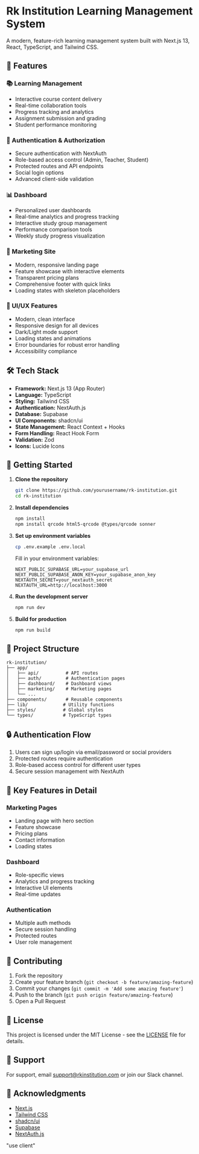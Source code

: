 # Rk Institution Learning Management System

A modern, feature-rich learning management system built with Next.js 13, React, TypeScript, and Tailwind CSS.

## 🌟 Features

### 📚 Learning Management
- Interactive course content delivery
- Real-time collaboration tools
- Progress tracking and analytics
- Assignment submission and grading
- Student performance monitoring

### 🔐 Authentication & Authorization
- Secure authentication with NextAuth
- Role-based access control (Admin, Teacher, Student)
- Protected routes and API endpoints
- Social login options
- Advanced client-side validation

### 📊 Dashboard
- Personalized user dashboards
- Real-time analytics and progress tracking
- Interactive study group management
- Performance comparison tools
- Weekly study progress visualization

### 💼 Marketing Site
- Modern, responsive landing page
- Feature showcase with interactive elements
- Transparent pricing plans
- Comprehensive footer with quick links
- Loading states with skeleton placeholders

### 🎨 UI/UX Features
- Modern, clean interface
- Responsive design for all devices
- Dark/Light mode support
- Loading states and animations
- Error boundaries for robust error handling
- Accessibility compliance

## 🛠️ Tech Stack

- **Framework:** Next.js 13 (App Router)
- **Language:** TypeScript
- **Styling:** Tailwind CSS
- **Authentication:** NextAuth.js
- **Database:** Supabase
- **UI Components:** shadcn/ui
- **State Management:** React Context + Hooks
- **Form Handling:** React Hook Form
- **Validation:** Zod
- **Icons:** Lucide Icons

## 🚀 Getting Started

1. **Clone the repository**
   ```bash
   git clone https://github.com/yourusername/rk-institution.git
   cd rk-institution
   ```

2. **Install dependencies**
   ```bash
   npm install
   npm install qrcode html5-qrcode @types/qrcode sonner
   ```

3. **Set up environment variables**
   ```bash
   cp .env.example .env.local
   ```
   Fill in your environment variables:
   ```env
   NEXT_PUBLIC_SUPABASE_URL=your_supabase_url
   NEXT_PUBLIC_SUPABASE_ANON_KEY=your_supabase_anon_key
   NEXTAUTH_SECRET=your_nextauth_secret
   NEXTAUTH_URL=http://localhost:3000
   ```

4. **Run the development server**
   ```bash
   npm run dev
   ```

5. **Build for production**
   ```bash
   npm run build
   ```

## 📁 Project Structure

```
rk-institution/
├── app/
│   ├── api/          # API routes
│   ├── auth/         # Authentication pages
│   ├── dashboard/    # Dashboard views
│   ├── marketing/    # Marketing pages
│   └── ...
├── components/       # Reusable components
├── lib/             # Utility functions
├── styles/          # Global styles
└── types/           # TypeScript types
```

## 🔒 Authentication Flow

1. Users can sign up/login via email/password or social providers
2. Protected routes require authentication
3. Role-based access control for different user types
4. Secure session management with NextAuth

## 🎯 Key Features in Detail

### Marketing Pages
- Landing page with hero section
- Feature showcase
- Pricing plans
- Contact information
- Loading states

### Dashboard
- Role-specific views
- Analytics and progress tracking
- Interactive UI elements
- Real-time updates

### Authentication
- Multiple auth methods
- Secure session handling
- Protected routes
- User role management

## 🤝 Contributing

1. Fork the repository
2. Create your feature branch (`git checkout -b feature/amazing-feature`)
3. Commit your changes (`git commit -m 'Add some amazing feature'`)
4. Push to the branch (`git push origin feature/amazing-feature`)
5. Open a Pull Request

## 📝 License

This project is licensed under the MIT License - see the [LICENSE](LICENSE) file for details.

## 👥 Support

For support, email support@rkinstitution.com or join our Slack channel.

## 🙏 Acknowledgments

- [Next.js](https://nextjs.org/)
- [Tailwind CSS](https://tailwindcss.com/)
- [shadcn/ui](https://ui.shadcn.com/)
- [Supabase](https://supabase.com/)
- [NextAuth.js](https://next-auth.js.org/)

"use client"
